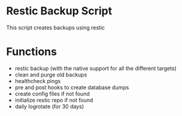 # Restic Backup Script

This script creates backups using restic

# Functions

- restic backup (with the native support for all the different targets)
- clean and purge old backups
- healthcheck pings
- pre and post hooks to create database dumps
- create config files if not found
- initialize restic repo if not found
- daily logrotate (for 30 days)